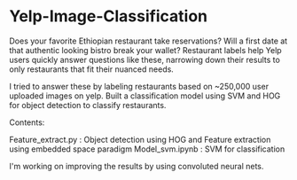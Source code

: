 # Yelp-Image-Classification

Does your favorite Ethiopian restaurant take reservations? Will a first date at that authentic looking bistro break your wallet? Restaurant labels help Yelp users quickly answer questions like these, narrowing down their results to only restaurants that fit their nuanced needs.

I tried to answer these by labeling restaurants based on ~250,000 user uploaded images on yelp. Built a classification model using SVM and HOG for object detection to classify restaurants. 

Contents:

Feature_extract.py : Object detection using HOG and Feature extraction using embedded space paradigm
Model_svm.ipynb : SVM for classification

I'm working on improving the results by using convoluted neural nets. 
